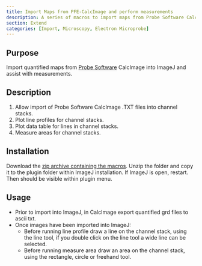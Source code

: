 ```yaml
---
title: Import Maps from PFE-CalcImage and perform measurements
description: A series of macros to import maps from Probe Software CalcImage and plot and extract line profile data and area measurements
section: Extend
categories: [Import, Microscopy, Electron Microprobe]
---
```


## Purpose

Import quantified maps from [Probe Software](https://www.probesoftware.com/) CalcImage into ImageJ and assist with measurements.

## Description

1. Allow import of Probe Software CalcImage .TXT files into channel stacks.
2. Plot line profiles for channel stacks.
3. Plot data table for lines in channel stacks.
4. Measure areas for channel stacks.

## Installation

Download the [zip archive containing the macros](https://github.com/Benjamin-Buse/PFE-ImageJ/blob/main/PFE_CalcImage.zip). Unzip the folder and copy it to the plugin folder within ImageJ installation. If ImageJ is open, restart. Then should be visible within plugin menu.

## Usage

* Prior to import into ImageJ, in CalcImage export quantified grd files to ascii txt.
* Once images have been imported into ImageJ:
  * Before running line profile draw a line on the channel stack, using the line tool, if you double click on the line tool a wide line can be selected.
  * Before running measure area draw an area on the channel stack, using the rectangle, circle or freehand tool.
